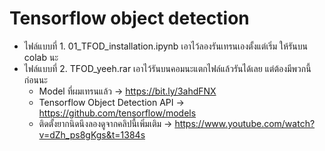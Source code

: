 # Tensorflow object detection

- ไฟล์แบบที่ 1. 01_TFOD_installation.ipynb เอาไว้ลองรันเทรนเองตั้งแต่เริ่ม ให้รันบน colab นะ
- ไฟล์แบบที่ 2. TFOD_yeeh.rar เอาไว้รันบนคอมนะแตกไฟล์แล้วรันได้เลย แต่ต้องมีพวกนี้ก่อนนะ
  - Model ที่ผมเทรนแล้ว -> https://bit.ly/3ahdFNX
  - Tensorflow Object Detection API -> https://github.com/tensorflow/models
  - ติดตั้งยากนิดนึงลองดูจากคลิปนี้เพิ่มเติม -> https://www.youtube.com/watch?v=dZh_ps8gKgs&t=1384s
